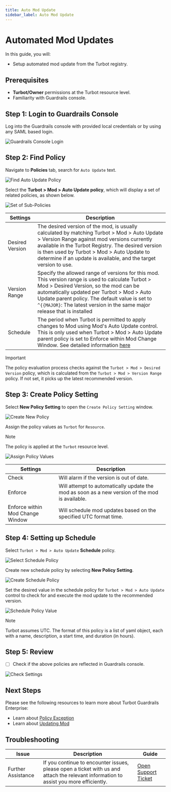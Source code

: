 ```yaml
---
title: Auto Mod Update
sidebar_label: Auto Mod Update
---
```


# Automated Mod Updates

In this guide, you will:
- Setup automated mod update from the Turbot registry.

## Prerequisites

- **Turbot/Owner** permissions at the Turbot resource level.
- Familiarity with Guardrails console.

## Step 1: Login to Guardrails Console

Log into the Guardrails console with provided local credentials or by using any SAML based login.

![Guardrails Console Login](/images/docs/guardrails/guides/configuring-guardrails/auto-mod-update/guardrails-console-login.png)

## Step 2: Find Policy

Navigate to **Policies** tab, search for `Auto Update` text.

![Find Auto Update Policy](/images/docs/guardrails/guides/configuring-guardrails/auto-mod-update/guardrails-console-policies-auto-update.png)

Select the **Turbot > Mod > Auto Update policy**, which will display a set of related policies, as shown below.

![Set of Sub-Policies](/images/docs/guardrails/guides/configuring-guardrails/auto-mod-update/guardrails-console-policies-auto-update-sub-policies.png)


| Settings                      | Description                                                                                   |
|---------------------------------------------|-----------------------------------------------------------------------------------------------|
| Desired Version                         | The desired version of the mod, is usually calculated by matching Turbot > Mod > Auto Update > Version Range against mod versions currently available in the Turbot Registry. The desired version is then used by Turbot > Mod > Auto Update to determine if an update is available, and the target version to use.|
| Version Range                       | Specify the allowed range of versions for this mod. This version range is used to calculate Turbot > Mod > Desired Version, so the mod can be automatically updated per Turbot > Mod > Auto Update parent policy. The default value is set to `^{{MAJOR}`: The latest version in the same major release that is installed|
| Schedule | The period when Turbot is permitted to apply changes to Mod using Mod's Auto Update control. This is only used when Turbot > Mod > Auto Update parent policy is set to Enforce within Mod Change Window. See detailed information [here](https://hub.guardrails.turbot.com/mods/turbot/policies/turbot/modChangeWindowSchedule)                           |

> [!IMPORTANT]
> The policy evaluation process checks against the `Turbot > Mod > Desired Version` policy, which is calculated from the `Turbot > Mod > Version Range` policy. If not set, it picks up the latest recommended version.

## Step 3: Create Policy Setting

Select **New Policy Setting** to open the `Create Policy Setting` window.

![Create New Policy](/images/docs/guardrails/guides/configuring-guardrails/auto-mod-update/guardrails-console-policies-auto-update-create-new-policy.png)

Assign the policy values as `Turbot` for `Resource`.

> [!NOTE]
> The policy is applied at the `Turbot` resource level.

![Assign Policy Values](/images/docs/guardrails/guides/configuring-guardrails/auto-mod-update/guardrails-console-policies-auto-update-assign-policy-values.png)


| Settings                      | Description                                                                                   |
|-------------------------------|-----------------------------------------------------------------------------------------------|
| Check                         | Will alarm if the version is out of date.                                                     |
| Enforce                       | Will attempt to automatically update the mod as soon as a new version of the mod is available.|
| Enforce within Mod Change Window | Will schedule mod updates based on the specified UTC format time.                             |


## Step 4: Setting up Schedule

Select `Turbot > Mod > Auto Update` **Schedule** policy.

![Select Schedule Policy](/images/docs/guardrails/guides/configuring-guardrails/auto-mod-update/guardrails-console-policies-auto-update-select-schedule-policy.png)

Create new schedule policy by selecting **New Policy Setting**.

![Create Schedule Policy](/images/docs/guardrails/guides/configuring-guardrails/auto-mod-update/guardrails-console-policies-auto-update-select-schedule-create-policy.png)

Set the desired value in the schedule policy for `Turbot > Mod > Auto Update` control to check for and execute the mod update to the recommended version.

![Schedule Policy Value](/images/docs/guardrails/guides/configuring-guardrails/auto-mod-update/guardrails-console-policies-auto-update-select-schedule-policy-value.png)

> [!NOTE]
> Turbot assumes UTC.
> The format of this policy is a list of yaml object, each with a name, description, a start time, and duration (in hours).

## Step 5: Review

- [ ] Check if the above policies are reflected in Guardrails console.

![Check Settings](/images/docs/guardrails/guides/configuring-guardrails/auto-mod-update/guardrails-console-policies-auto-update-settings-check.png)


## Next Steps

Please see the following resources to learn more about Turbot Guardrails Enterprise:

- Learn about [Policy Exception](/guides/configuring-guardrails/managing-policies#creating-an-exception)
- Learn about [Updating Mod](/guardrails/docs/guides/configuring-guardrails/update-mod)

## Troubleshooting

| Issue                                      | Description                                                                                                                                                                                                 | Guide                                |
|----------------------------------------------|-------------------------------------------------------------------------------------------------------------------------------------------------------------------------------------------------------------------|-----------------------------------------------------|
| Further Assistance                       | If you continue to encounter issues, please open a ticket with us and attach the relevant information to assist you more efficiently.                                                 | [Open Support Ticket](https://support.turbot.com)   |